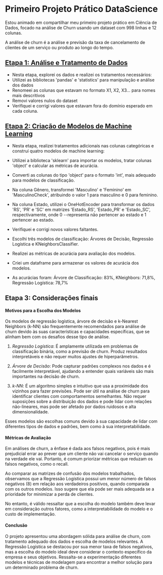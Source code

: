 # Primeiro Projeto Prático DataScience
Estou animado em compartilhar meu primeiro projeto prático em Ciência de Dados, focado na análise de Churn usando um dataset com 998 linhas e 12 colunas.

A análise de churn é a análise e previsão da taxa de cancelamento de clientes de um serviço ou produto ao longo do tempo. 

## [Etapa 1: Análise e Tratamento de Dados](https://github.com/waltercrastobr/Primeiro-Projeto-DataScience/blob/main/analise-tratamento-dados.ipynb)

-  Nesta etapa, explorei os dados e realizei os tratamentos necessários:
  - Utilizei as bibliotecas 'pandas' e 'statistics' para manipulação e análise dos dados
  - Renomeei as colunas que estavam no formato X1, X2, X3... para nomes mais descritivos
  - Removi valores nulos do dataset
  - Verifiquei e corrigi valores que estavam fora do domínio esperado em cada coluna.

## [Etapa 2: Criação de Modelos de Machine Learning](https://github.com/waltercrastobr/Primeiro-Projeto-DataScience/blob/main/modelos_machinelearning.ipynb)

-  Nesta etapa, realizei tratamentos adicionais nas colunas categóricas e construí quatro modelos de machine learning:

  - Utilizei a biblioteca 'sklearn' para importar os modelos, tratar colunas 'object' e calcular as métricas de acurácia.
  - Converti as colunas do tipo 'object' para o formato 'int', mais adequado para modelos de classificação.
  - Na coluna Gênero, transformei 'Masculino' e 'Feminino' em 'MasculinoCheck', atribuindo o valor 1 para masculino e 0 para feminino.
  - Na coluna Estado, utilizei o OneHotEncoder para transformar os dados 'RS', 'PR' e 'SC' em matrizes 'Estado_RS', 'Estado_PR' e 'Estado_SC', respectivamente, onde 0 --representa não pertencer ao estado e 1 pertencer ao estado.
  - Verifiquei e corrigi novos valores faltantes.
  - Escolhi três modelos de classificação: Árvores de Decisão, Regressão Logística e KNeighborsClassifier.
  - Realizei as métricas de acurácia para avaliação dos modelos.
  - Criei um dataframe para armazenar os valores de acurácia dos modelos.
  - As acurácias foram: Árvore de Classificação: 83%,  KNeighbors: 71,8%, Regressão Logística: 78,7%
    
## Etapa 3: Considerações finais

#### Motivos para a Escolha dos Modelos
Os modelos de regressão logística, árvore de decisão e k-Nearest Neighbors (k-NN) são frequentemente recomendados para análise de churn devido às suas características e capacidades específicas, que se alinham bem com os desafios desse tipo de análise.

1. *Regressão Logística*: É amplamente utilizada em problemas de classificação binária, como a previsão de churn. Produz resultados interpretáveis e não requer muitos ajustes de hiperparâmetros.

2. *Árvore de Decisão*: Pode capturar padrões complexos nos dados e é facilmente interpretável, ajudando a entender quais variáveis são mais importantes na decisão de churn.

3. *k-NN*: É um algoritmo simples e intuitivo que usa a proximidade dos vizinhos para fazer previsões. Pode ser útil na análise de churn para identificar clientes com comportamentos semelhantes. Não requer suposições sobre a distribuição dos dados e pode lidar com relações não-lineares, mas pode ser afetado por dados ruidosos e alta dimensionalidade.

Esses modelos são escolhas comuns devido à sua capacidade de lidar com diferentes tipos de dados e padrões, bem como à sua interpretabilidade.

#### Métricas de Avaliação
Em análises de churn, a ênfase é dada aos falsos negativos, pois é mais prejudicial errar ao prever que um cliente não vai cancelar o serviço quando na verdade ele vai. Portanto, é comum priorizar métricas que reduzam os falsos negativos, como o recall.

Ao comparar as matrizes de confusão dos modelos trabalhados, observamos que a Regressão Logística possui um menor número de falsos negativos (8) em relação aos verdadeiros positivos, quando comparada com os outros modelos. Isso sugere que ela pode ser mais adequada se a prioridade for minimizar a perda de clientes.

No entanto, é válido ressaltar que a escolha do modelo também deve levar em consideração outros fatores, como a interpretabilidade do modelo e o custo de implementação.

#### Conclusão
O projeto apresentou uma abordagem sólida para análise de churn, com tratamento adequado dos dados e escolha de modelos relevantes. A Regressão Logística se destacou por sua menor taxa de falsos negativos, mas a escolha do modelo ideal deve considerar o contexto específico da empresa e seus objetivos. Ressalta-se a experimentação diferentes modelos e técnicas de modelagem para encontrar a melhor solução para um determinado problema de churn.
    




